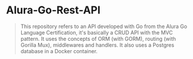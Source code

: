 # Alura-Go-Rest-API

> This repository refers to an API developed with Go from the Alura Go Language Certification, it's basically a CRUD API with the MVC pattern. It uses the concepts of ORM (with GORM), routing (with Gorilla Mux), middlewares and handlers. It also uses a Postgres database in a Docker container.